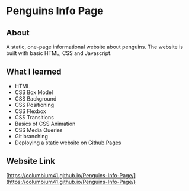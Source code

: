 # Penguins Info Page
## About
A static, one-page informational website about penguins. The website is built with basic HTML, CSS and Javascript. 

## What I learned
- HTML
- CSS Box Model
- CSS Background
- CSS Positioning
- CSS Flexbox
- CSS Transitions
- Basics of CSS Animation
- CSS Media Queries
- Git branching
- Deploying a static website on [Github Pages](https://pages.github.com/)

## Website Link
[https://columbium41.github.io/Penguins-Info-Page/](https://columbium41.github.io/Penguins-Info-Page/)
